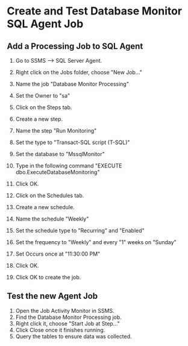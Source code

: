 # Create and Test Database Monitor SQL Agent Job

## Add a Processing Job to SQL Agent

1. Go to SSMS --> SQL Server Agent.
2. Right click on the Jobs folder, choose "New Job..."
3. Name the job "Database Monitor Processing"
4. Set the Owner to "sa"

5. Click on the Steps tab.
6. Create a new step.
7. Name the step "Run Monitoring"
8. Set the type to "Transact-SQL script (T-SQL)"
9. Set the database to "MssqlMonitor"
10. Type in the following command "EXECUTE dbo.ExecuteDatabaseMonitoring"
11. Click OK.

12. Click on the Schedules tab.
13. Create a new schedule.
14. Name the schedule "Weekly"
15. Set the schedule type to "Recurring" and "Enabled"
16. Set the frequency to "Weekly" and every "1" weeks on "Sunday"
17. Set Occurs once at "11:30:00 PM"
18. Click OK.

19. Click OK to create the job.

## Test the new Agent Job
1. Open the Job Activity Monitor in SSMS.
2. Find the Database Monitor Processing job.
3. Right click it, choose "Start Job at Step..."
4. Click Close once it finishes running.
5. Query the tables to ensure data was collected.

